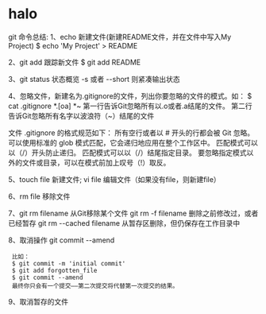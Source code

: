 # halo
git 命令总结:
1、echo 新建文件(新建README文件，并在文件中写入My Project)
$ echo 'My Project' > README

2、git add <FILE PATH> 跟踪新文件
$ git add README

3、git status 状态概览 -s 或者 --short 则紧凑输出状态

4、忽略文件，新建名为.gitignore的文件，列出你要忽略的文件的模式。如：
$ cat .gitignore
*.[oa]
*~
第一行告诉Git忽略所有以.o或者.a结尾的文件。
第二行告诉Git忽略所有名字以波浪符（~）结尾的文件

文件 .gitignore 的格式规范如下：
所有空行或者以 # 开头的行都会被 Git 忽略。
可以使用标准的 glob 模式匹配，它会递归地应用在整个工作区中。
匹配模式可以以（/）开头防止递归。
匹配模式可以以（/）结尾指定目录。
要忽略指定模式以外的文件或目录，可以在模式前加上叹号（!）取反。

5、touch file 新建文件; vi file 编辑文件（如果没有file，则新建file）

6、rm file 移除文件

7、git rm filename 从Git移除某个文件
     git rm -f filename 删除之前修改过，或者已经暂存
     git rm --cached filename 从暂存区删除，但仍保存在工作目录中
     
8、取消操作
     git commit --amend
     
     比如：
     $ git commit -m 'initial commit'
     $ git add forgotten_file
     $ git commit --amend
     最终你只会有一个提交——第二次提交将代替第一次提交的结果。
     
9、取消暂存的文件


